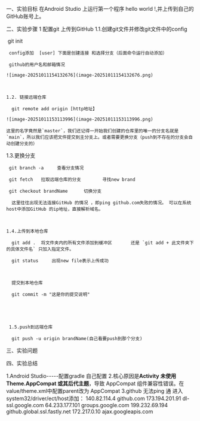 一、实验目标
  在Android Studio 上运行第一个程序 hello world !,并上传到自己的GitHub账号上。

二、实验步骤
  1 配置git 上传到GitHub
     1.1.创建git文件并修改git文件中的config

​      git init

     config添加  [user] 下面是创建连接 和选择分支（后面命令运行自动添加）

     github的用户名和邮箱情况

    ![image-20251011154132676](image-20251011154132676.png)



    1.2. 链接远端仓库

      git remote add origin [http地址】

    ![image-20251011153113996](image-20251011153113996.png)

    这里的名字竟然是`master`，我们还记得一开始我们创建的仓库里的唯一的分支名就是`main`，所以我们应该把文件提交到主分支上。或者需要更换分支（push到不存在的分支会自动创建分支的）



   1.3.更换分支

     git branch -a     查看分支情况

     git fetch   拉取远端仓库的分支        寻找new brand
 
     git checkout brandName      切换分支

      这里往往出现无法连接GitHub 的情况 ，即ping github.com失败的情况。 可以在系统host中添加GitHub 的ip地址，直接解析域名。



    1.4.上传到本地仓库
 
      git add .  将文件夹内的所有文件添加到缓冲区       还是 `git add + 此文件夹下的具体文件名` 只加入指定文件。

      git status     出现new file表示上传成功



      提交到本地仓库

      git commit -m "这是你的提交说明"           





     1.5.push到远端仓库

      git push -u origin brandName(自己看要push到那个分支)






三、实验问题



四、实验总结









1.Android Studio-----配置gradle 自己配置
2.核心原因是**Activity 未使用 Theme.AppCompat 或其后代主题**，导致 AppCompat 组件兼容性错误。在value/theme.xml中配置parent改为 AppCompat
3.github 无法ping 通 进入system32/driver/ect/host添加：
140.82.114.4    github.com
173.194.201.91  dl-ssl.google.com
64.233.177.101  groups.google.com
199.232.69.194  github.global.ssl.fastly.net
172.217.0.10    ajax.googleapis.com



